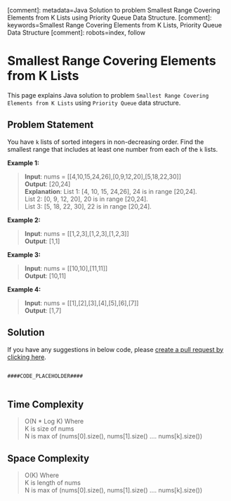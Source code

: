 [comment]: metadata=Java Solution to problem Smallest Range Covering Elements from K Lists using Priority Queue Data Structure.
[comment]: keywords=Smallest Range Covering Elements from K Lists, Priority Queue Data Structure
[comment]: robots=index, follow


<h1>Smallest Range Covering Elements from K Lists</h1>
<p>
This page explains Java solution to problem <code class="inline">Smallest Range Covering Elements from K Lists</code> using <code class="inline">Priority Queue</code> data structure.
</p>


<h2 class="heading">Problem Statement</h2>
<p>
You have <code class="inline">k</code> lists of sorted integers in non-decreasing order. Find the smallest range that includes at least one number from each of the <code class="inline">k</code> lists.
</p>


<b>Example 1:</b>
<blockquote>
<p>
<b>Input</b>: nums = [[4,10,15,24,26],[0,9,12,20],[5,18,22,30]]<br/>
<b>Output</b>: [20,24]<br/>
<b>Explanation</b>: List 1: [4, 10, 15, 24,26], 24 is in range [20,24].<br/>
List 2: [0, 9, 12, 20], 20 is in range [20,24].<br/>
List 3: [5, 18, 22, 30], 22 is in range [20,24].<br/>
</p>
</blockquote>

<b>Example 2:</b>
<blockquote>
<p>
<b>Input</b>: nums = [[1,2,3],[1,2,3],[1,2,3]]<br/>
<b>Output</b>: [1,1]<br/>
</p>
</blockquote>

<b>Example 3:</b>
<blockquote>
<p>
<b>Input</b>: nums = [[10,10],[11,11]]<br/>
<b>Output</b>: [10,11]<br/>
</p>
</blockquote>

<b>Example 4:</b>
<blockquote>
<p>
<b>Input</b>: nums = [[1],[2],[3],[4],[5],[6],[7]]<br/>
<b>Output</b>: [1,7]<br/>
</p>
</blockquote>

<h2 class="heading">Solution</h2>
If you have any suggestions in below code, please <a href="####LINK_PLACEHOLDER####" target="_blank" rel="noopener noreferrer" class="absolute">create a pull request by clicking here</a>.
<pre>
<code class="language-java">
####CODE_PLACEHOLDER####
</code>
</pre>


<h2 class="heading">Time Complexity</h2>
<blockquote>
<p>
O(N * Log K) Where <br />
K is size of nums <br />
N is max of (nums[0].size(), nums[1].size() .... nums[k].size())
</p>
</blockquote>


<h2 class="heading">Space Complexity</h2>
<blockquote>
<p>
O(K) Where <br />
K is length of nums <br />
N is max of (nums[0].size(), nums[1].size() .... nums[k].size())
</p>
</blockquote>